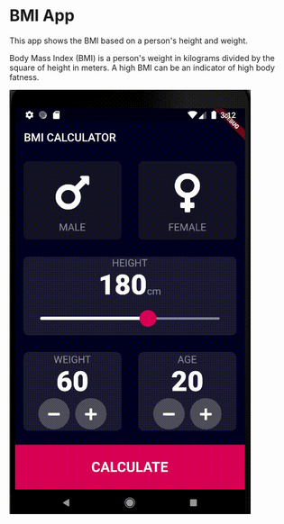 # BMI App

This app shows the BMI based on a person's height and weight.

Body Mass Index (BMI) is a person's weight in kilograms divided by the square of height in meters. 
A high BMI can be an indicator of high body fatness.

![](bmi.gif)

